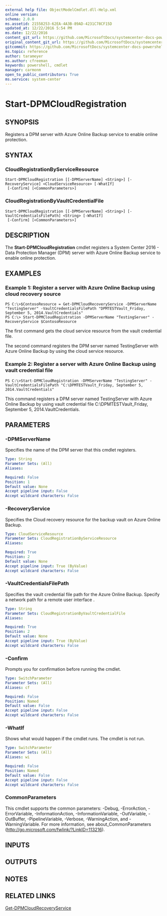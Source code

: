 ```yaml
---
external help file: ObjectModelCmdlet.dll-Help.xml
online version: 
schema: 2.0.0
ms.assetid: 21558253-62EA-4A3B-89AD-4231C78CF15D
updated_at: 12/22/2016 5:54 PM
ms.date: 12/22/2016
content_git_url: https://github.com/MicrosoftDocs/systemcenter-docs-powershell/blob/master/systemcenter-cmdlets/SystemCenter2016/DataProtectionManager/vlatest/Start-DPMCloudRegistration.md
original_content_git_url: https://github.com/MicrosoftDocs/systemcenter-docs-powershell/blob/master/systemcenter-cmdlets/SystemCenter2016/DataProtectionManager/vlatest/Start-DPMCloudRegistration.md
gitcommit: https://github.com/MicrosoftDocs/systemcenter-docs-powershell/blob/17c3a51bd892aad46c731d9f381f0704b4815004/systemcenter-cmdlets/SystemCenter2016/DataProtectionManager/vlatest/Start-DPMCloudRegistration.md
ms.topic: reference
author: tarameyer
ms.author: cfreeman
keywords: powershell, cmdlet
manager: carmonm
open_to_public_contributors: True
ms.service: system-center
---
```


# Start-DPMCloudRegistration

## SYNOPSIS
Registers a DPM server with Azure Online Backup service to enable online protection.

## SYNTAX

### CloudRegistrationByServiceResource
```
Start-DPMCloudRegistration [[-DPMServerName] <String>] [-RecoveryService] <CloudServiceResource> [-WhatIf]
 [-Confirm] [<CommonParameters>]
```

### CloudRegistrationByVaultCredentialFile
```
Start-DPMCloudRegistration [[-DPMServerName] <String>] [-VaultCredentialsFilePath] <String> [-WhatIf]
 [-Confirm] [<CommonParameters>]
```

## DESCRIPTION
The **Start-DPMCloudRegistration** cmdlet registers a System Center 2016 - Data Protection Manager (DPM) server with Azure Online Backup service to enable online protection.

## EXAMPLES

### Example 1: Register a server with Azure Online Backup using cloud recovery source
```
PS C:\>$ContosoResource = Get-DPMCloudRecoveryService -DPMServerName "TestingServer" -VaultCredentialsFilePath "DPMTESTVault_Friday, September 5, 2014.VaultCredentials"
PS C:\> Start-DPMCloudRegistration -DPMServerName "TestingServer" -RecoveryService $ContosoResource
```

The first command gets the cloud service resource from the vault credential file.

The second command registers the DPM server named TestingServer with Azure Online Backup by using the cloud service resource.

### Example 2: Register a server with Azure Online Backup using vault credential file
```
PS C:\>Start-DPMCloudRegistration -DPMServerName "TestingServer" -VaultCredentialsFilePath "C:\DPMTESTVault_Friday, September 5, 2014.VaultCredentials"
```

This command registers a DPM server named TestingServer with Azure Online Backup by using vault credential file C:\DPMTESTVault_Friday, September 5, 2014.VaultCredentials.

## PARAMETERS

### -DPMServerName
Specifies the name of the DPM server that this cmdlet registers.

```yaml
Type: String
Parameter Sets: (All)
Aliases: 

Required: False
Position: 1
Default value: None
Accept pipeline input: False
Accept wildcard characters: False
```

### -RecoveryService
Specifies the Cloud recovery resource for the backup vault on Azure Online Backup.

```yaml
Type: CloudServiceResource
Parameter Sets: CloudRegistrationByServiceResource
Aliases: 

Required: True
Position: 2
Default value: None
Accept pipeline input: True (ByValue)
Accept wildcard characters: False
```

### -VaultCredentialsFilePath
Specifies the vault credential file path for the Azure Online Backup.
Specify a network path for a remote user interface .

```yaml
Type: String
Parameter Sets: CloudRegistrationByVaultCredentialFile
Aliases: 

Required: True
Position: 2
Default value: None
Accept pipeline input: True (ByValue)
Accept wildcard characters: False
```

### -Confirm
Prompts you for confirmation before running the cmdlet.

```yaml
Type: SwitchParameter
Parameter Sets: (All)
Aliases: cf

Required: False
Position: Named
Default value: False
Accept pipeline input: False
Accept wildcard characters: False
```

### -WhatIf
Shows what would happen if the cmdlet runs.
The cmdlet is not run.

```yaml
Type: SwitchParameter
Parameter Sets: (All)
Aliases: wi

Required: False
Position: Named
Default value: False
Accept pipeline input: False
Accept wildcard characters: False
```

### CommonParameters
This cmdlet supports the common parameters: -Debug, -ErrorAction, -ErrorVariable, -InformationAction, -InformationVariable, -OutVariable, -OutBuffer, -PipelineVariable, -Verbose, -WarningAction, and -WarningVariable. For more information, see about_CommonParameters (http://go.microsoft.com/fwlink/?LinkID=113216).

## INPUTS

## OUTPUTS

## NOTES

## RELATED LINKS

[Get-DPMCloudRecoveryService](xref:SystemCenter2016/DataProtectionManager/vlatest/Get-DPMCloudRecoveryService.md)

